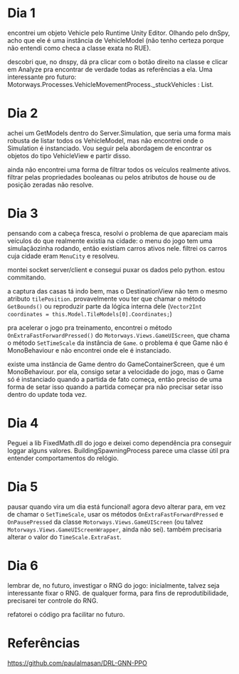 # Dia 1
encontrei um objeto Vehicle pelo Runtime Unity Editor. Olhando pelo dnSpy, acho que ele é uma instância de VehicleModel (não tenho certeza porque não entendi como checa a classe exata no RUE).

descobri que, no dnspy, dá pra clicar com o botão direito na classe e clicar em Analyze pra encontrar de verdade todas as referências a ela. Uma interessante pro futuro: Motorways.Processes.VehicleMovementProcess._stuckVehicles : List<VehicleModel>.


# Dia 2
achei um GetModels<T> dentro do Server.Simulation, que seria uma forma mais robusta de listar todos os VehicleModel, mas não encontrei onde o Simulation é instanciado. Vou seguir pela abordagem de encontrar os objetos do tipo VehicleView e partir disso.

ainda não encontrei uma forma de filtrar todos os veículos realmente ativos. filtrar pelas propriedades booleanas ou pelos atributos de house ou de posição zeradas não resolve.


# Dia 3
pensando com a cabeça fresca, resolvi o problema de que apareciam mais veículos do que realmente existia na cidade: o menu do jogo tem uma simulaçãozinha rodando, então existiam carros ativos nele. filtrei os carros cuja cidade eram `MenuCity` e resolveu.

montei socket server/client e consegui puxar os dados pelo python. estou commitando.

a captura das casas tá indo bem, mas o DestinationView não tem o mesmo atributo `tilePosition`. provavelmente vou ter que chamar o método `GetBounds()` ou reproduzir parte da lógica interna dele (`Vector2Int coordinates = this.Model.TileModels[0].Coordinates;`)

pra acelerar o jogo pra treinamento, encontrei o método `OnExtraFastForwardPressed()` do `Motorways.Views.GameUIScreen`, que chama o método `SetTimeScale` da instância de `Game`. o problema é que Game não é MonoBehaviour e não encontrei onde ele é instanciado.

existe uma instância de Game dentro do GameContainerScreen, que é um MonoBehaviour. por ela, consigo setar a velocidade do jogo, mas o Game só é instanciado quando a partida de fato começa, então preciso de uma forma de setar isso quando a partida começar pra não precisar setar isso dentro do update toda vez.


# Dia 4
Peguei a lib FixedMath.dll do jogo e deixei como dependência pra conseguir loggar alguns valores. BuildingSpawningProcess parece uma classe útil pra entender comportamentos do relógio.


# Dia 5
pausar quando vira um dia está funcional! agora devo alterar para, em vez de chamar o `SetTimeScale`, usar os métodos `OnExtraFastForwardPressed` e `OnPausePressed` da classe `Motorways.Views.GameUIScreen` (ou talvez `Motorways.Views.GameUIScreenWrapper`, ainda não sei). também precisaria alterar o valor do `TimeScale.ExtraFast`.


# Dia 6
lembrar de, no futuro, investigar o RNG do jogo: inicialmente, talvez seja interessante fixar o RNG. de qualquer forma, para fins de reprodutibilidade, precisarei ter controle do RNG.

refatorei o código pra facilitar no futuro.


# Referências
https://github.com/paulalmasan/DRL-GNN-PPO